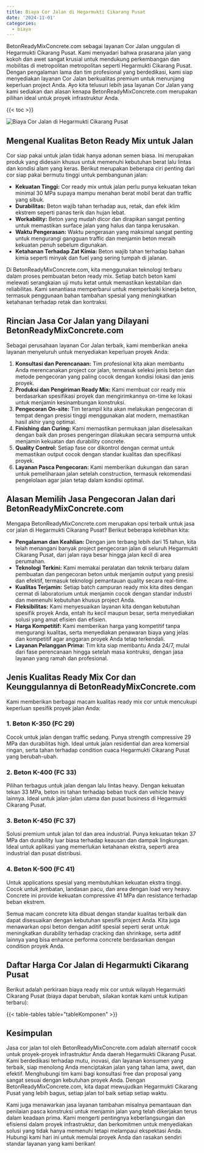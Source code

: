 ```yaml
---
title: Biaya Cor Jalan di Hegarmukti Cikarang Pusat
date: '2024-11-01'
categories:
  - biaya
---
```


BetonReadyMixConcrete.com sebagai layanan Cor Jalan unggulan di Hegarmukti Cikarang Pusat. Kami menyadari bahwa prasarana jalan yang kokoh dan awet sangat krusial untuk mendukung perkembangan dan mobilitas di metropolitan metropolitan seperti Hegarmukti Cikarang Pusat. Dengan pengalaman lama dan tim profesional yang berdedikasi, kami siap menyediakan layanan Cor Jalan berkualitas premium untuk menunjang keperluan project Anda. Ayo kita telusuri lebih jasa layanan Cor Jalan yang kami sediakan dan alasan kenapa BetonReadyMixConcrete.com merupakan pilihan ideal untuk proyek infrastruktur Anda.

{{< toc >}}

![Biaya Cor Jalan di Hegarmukti Cikarang Pusat](https://betoncor8.github.io/cor/harga-beton-readymix-concrete%20(2).png)

## Mengenal Kualitas Beton Ready Mix untuk Jalan

Cor siap pakai untuk jalan tidak hanya adonan semen biasa. Ini merupakan produk yang didesain khusus untuk memenuhi kebutuhan berat lalu lintas dan kondisi alam yang keras. Berikut merupakan beberapa ciri penting dari cor siap pakai bermutu tinggi untuk pembangunan jalan:

- **Kekuatan Tinggi:** Cor ready mix untuk jalan perlu punya kekuatan tekan minimal 30 MPa supaya mampu menahan berat mobil berat dan traffic yang sibuk.
- **Durabilitas:** Beton wajib tahan terhadap aus, retak, dan efek iklim ekstrem seperti panas terik dan hujan lebat.
- **Workability:** Beton yang mudah dicor dan dirapikan sangat penting untuk memastikan surface jalan yang halus dan tanpa kerusakan.
- **Waktu Pengerasan:** Waktu pengerasan yang maksimal sangat penting untuk mengurangi gangguan traffic dan menjamin beton meraih kekuatan penuh sebelum digunakan.
- **Ketahanan Terhadap Zat Kimia:** Beton wajib tahan terhadap bahan kimia seperti minyak dan fuel yang sering tumpah di jalanan.

Di BetonReadyMixConcrete.com, kita menggunakan teknologi terbaru dalam proses pembuatan beton ready mix. Setiap batch beton kami melewati serangkaian uji mutu ketat untuk memastikan kestabilan dan reliabilitas. Kami senantiasa memperbarui untuk memperbaiki kinerja beton, termasuk penggunaan bahan tambahan spesial yang meningkatkan ketahanan terhadap retak dan kontraksi.

## Rincian Jasa Cor Jalan yang Dilayani BetonReadyMixConcrete.com

Sebagai perusahaan layanan Cor Jalan terbaik, kami memberikan aneka layanan menyeluruh untuk menyediakan keperluan proyek Anda:

1. **Konsultasi dan Perencanaan:** Tim profesional kita akan membantu Anda merencanakan project cor jalan, termasuk seleksi jenis beton dan metode pengecoran yang paling cocok dengan kondisi lokasi dan jenis proyek.
2. **Produksi dan Pengiriman Ready Mix:** Kami membuat cor ready mix berdasarkan spesifikasi proyek dan mengirimkannya on-time ke lokasi untuk menjamin kesinambungan konstruksi.
3. **Pengecoran On-site:** Tim terampil kita akan melakukan pengecoran di tempat dengan presisi tinggi menggunakan alat modern, memastikan hasil akhir yang optimal.
4. **Finishing dan Curing:** Kami memastikan permukaan jalan diselesaikan dengan baik dan proses pengeringan dilakukan secara sempurna untuk menjamin kekuatan dan durability concrete.
5. **Quality Control:** Setiap fase cor dikontrol dengan cermat untuk memastikan output cocok dengan standar kualitas dan specifikasi proyek.
6. **Layanan Pasca Pengecoran:** Kami memberikan dukungan dan saran untuk pemeliharaan jalan setelah construction, termasuk rekomendasi pengelolaan agar jalan tetap dalam kondisi optimal.

## Alasan Memilih Jasa Pengecoran Jalan dari BetonReadyMixConcrete.com

Mengapa BetonReadyMixConcrete.com merupakan opsi terbaik untuk jasa cor jalan di Hegarmukti Cikarang Pusat? Berikut beberapa kelebihan kita:

- **Pengalaman dan Keahlian:** Dengan jam terbang lebih dari 15 tahun, kita telah menangani banyak project pengecoran jalan di seluruh Hegarmukti Cikarang Pusat, dari jalan raya besar hingga jalan kecil di area perumahan.
- **Teknologi Terkini:** Kami memakai peralatan dan teknik terbaru dalam pembuatan dan pengecoran beton untuk menjamin output yang presisi dan efektif, termasuk teknologi pemantauan quality secara real-time.
- **Kualitas Terjamin:** Setiap batch campuran ready mix kita dites dengan cermat di laboratorium untuk menjamin cocok dengan standar industri dan memenuhi kebutuhan khusus project Anda.
- **Fleksibilitas:** Kami menyesuaikan layanan kita dengan kebutuhan spesifik proyek Anda, entah itu kecil maupun besar, serta menyediakan solusi yang amat efisien dan efisien.
- **Harga Kompetitif:** Kami memberikan harga yang kompetitif tanpa mengurangi kualitas, serta menyediakan penawaran biaya yang jelas dan kompetitif agar anggaran proyek Anda tetap terkendali.
- **Layanan Pelanggan Prima:** Tim kita siap membantu Anda 24/7, mulai dari fase perencanaan hingga setelah masa kontruksi, dengan jasa layanan yang ramah dan profesional.

## Jenis Kualitas Ready Mix Cor dan Keunggulannya di BetonReadyMixConcrete.com

Kami memberikan berbagai macam kualitas ready mix cor untuk mencukupi keperluan spesifik proyek jalan Anda:

### 1\. Beton K-350 (FC 29)

Cocok untuk jalan dengan traffic sedang. Punya strength compressive 29 MPa dan durabilitas high. Ideal untuk jalan residential dan area komersial ringan, serta tahan terhadap condition cuaca Hegarmukti Cikarang Pusat yang berubah-ubah.

### 2\. Beton K-400 (FC 33)

Pilihan terbagus untuk jalan dengan lalu lintas heavy. Dengan kekuatan tekan 33 MPa, beton ini tahan terhadap beban truck dan vehicle heavy lainnya. Ideal untuk jalan-jalan utama dan pusat business di Hegarmukti Cikarang Pusat.

### 3\. Beton K-450 (FC 37)

Solusi premium untuk jalan tol dan area industrial. Punya kekuatan tekan 37 MPa dan durability luar biasa terhadap keausan dan dampak lingkungan. Ideal untuk aplikasi yang memerlukan ketahanan ekstra, seperti area industrial dan pusat distribusi.

### 4\. Beton K-500 (FC 41)

Untuk applications spesial yang membutuhkan kekuatan ekstra tinggi. Cocok untuk jembatan, landasan pacu, dan area dengan load very heavy. Concrete ini provide kekuatan compressive 41 MPa dan resistance terhadap beban ekstrem.

Semua macam concrete kita dibuat dengan standar kualitas terbaik dan dapat disesuaikan dengan kebutuhan spesifik project Anda. Kita juga menawarkan opsi beton dengan aditif spesial seperti serat untuk meningkatkan durability terhadap cracking dan shrinkage, serta aditif lainnya yang bisa enhance performa concrete berdasarkan dengan condition proyek Anda.

## Daftar Harga Cor Jalan di Hegarmukti Cikarang Pusat

Berikut adalah perkiraan biaya ready mix cor untuk wilayah Hegarmukti Cikarang Pusat (biaya dapat berubah, silakan kontak kami untuk kutipan terbaru):

{{< table-tables table="tableKomponen" >}}

## Kesimpulan

Jasa cor jalan tol oleh BetonReadyMixConcrete.com adalah alternatif cocok untuk proyek-proyek infrastruktur Anda daerah Hegarmukti Cikarang Pusat. Kami berdedikasi terhadap mutu, inovasi, dan layanan konsumen yang terbaik, siap menolong Anda menciptakan jalan yang tahan lama, awet, dan efektif. Menghubungi tim kami bagi konsultasi free dan proposal yang sangat sesuai dengan kebutuhan proyek Anda. Dengan BetonReadyMixConcrete.com, kita dapat mewujudkan Hegarmukti Cikarang Pusat yang lebih bagus, setiap jalan tol baik setiap setiap waktu.

Kami juga menawarkan jasa layanan tambahan misalnya pemantauan dan penilaian pasca konstruksi untuk menjamin jalan yang telah dikerjakan terus dalam keadaan prima. Kami mengerti pentingnya keberlangsungan dan efisiensi dalam proyek infrastruktur, dan berkomitmen untuk menyediakan solusi yang tidak hanya memenuhi tetapi melampaui ekspektasi Anda. Hubungi kami hari ini untuk memulai proyek Anda dan rasakan sendiri standar layanan yang kami berikan!
